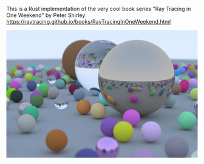 This is a Rust implementation of the very cool book series "Ray Tracing in One Weekend" by Peter Shirley
https://raytracing.github.io/books/RayTracingInOneWeekend.html

![Alt text](generated_images/test.png?raw=true "Title")
